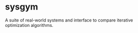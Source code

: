 # sysgym
A suite of real-world systems and interface to compare iterative optimization algorithms. 
